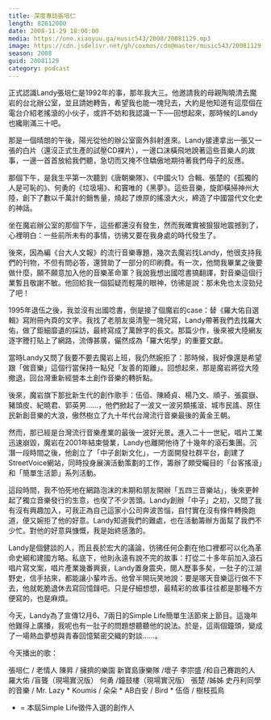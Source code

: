 ```yaml
---
title: 深度專訪張培仁
length: 82612000
date: 2008-11-29 18:00:00
media: https://one.xiaoyuu.ga/music543/2008/20081129.mp3
image: https://cdn.jsdelivr.net/gh/coxmos/cdn@master/music543/20081129.jpg
season: 2008
guid: 20081129
category: podcast
---
```


正式認識Landy張培仁是1992年的事，那年我大三。他邀請我的母親陶曉清去魔岩的台北辦公室，並且請她轉告，希望我也能一塊兒去，大約是他知道有這麼個在電台介紹老搖滾的小伙子，或許不妨和我認識一下──回想起來，那時候的Landy也纔剛滿三十吧。

那是一個晴朗的午後，陽光從他的辦公室窗外斜射進來。Landy接連拿出一張又一張的白片（還沒正式生產的試壓CD裸片），一邊口沫橫飛地說著這些音樂人的故事，一邊一首首放給我們聽，急切而又掩不住驕傲地期待著我們母子的反應。

那個下午，是我生平第一次聽到《唐朝樂隊》、《中國火1》合輯、張楚的《孤獨的人是可恥的》、何勇的《垃圾場》、和竇唯的《黑夢》。這些音樂，旋即橫掃神州大陸，創下了數以千萬計的銷售量，燒起了燎原的搖滾大火，締造了中國當代文化史的神話。

坐在魔岩辦公室的那個下午，這些都還沒有發生，然而我確實被狠狠地震撼到了，心裡明白：一些前所未有的事情，彷彿又要在我身處的時代發生了。

後來，因為編《台大人文報》的流行音樂專題，幾次去魔岩找Landy，他很支持我們的刊物，不但有問必答，還贊助了一部分的印刷費。有一次，他問我畢業之後要做什麼，願不願意加入他的音樂革命軍？我說我想出國唸書搞翻譯，對音樂這個行業暫且敬謝不敏。他回給我一個狐疑而輕蔑的眼神，彷彿是說：那未免也太沒勁兒了吧！

1995年退伍之後，我並沒有出國唸書，倒是接了個魔岩的case：替《羅大佑自選輯》寫附冊內頁的文字。我找了老朋友吳清聖一塊兒寫，Landy帶著我們去找羅大佑，做了鉅細靡遺的採訪，最終寫成了萬餘字的長文。那篇少作，後來被大陸網友逐字謄打貼上了網路，流傳甚廣，儼然成為「羅大佑學」的重要文獻。

當時Landy又問了我要不要去魔岩上班，我仍然婉拒了：那時候，我好像還是希望跟「做音樂」這個行當保持一點兒「友善的距離」。回想起來，那是魔岩將從大陸撤退，回台灣重新經營本土創作音樂的轉折點。

後來，魔岩旗下那批新生代的創作歌手：伍佰、陳綺貞、楊乃文、順子、張震嶽、豬頭皮、紀曉君、郭英男……，他們掀起了一波又一波另類搖滾、城市民謠、原住民新創音樂的大浪，傲然樹立了九十年代台灣流行音樂最後的黃金王朝。

然而，那已經是台灣流行音樂產業的最後一波好光景。進入二十一世紀，唱片工業迅速崩毀，魔岩在2001年結束營業，Landy也離開他待了十幾年的滾石集團。沉潛一段時間之後，他創立了「中子創新文化」，一方面開發社群平台，創建了StreetVoice網站，同時投身展演活動策劃的工作，籌辦了頗受矚目的「台客搖滾」和「簡單生活節」系列活動。

這段時間，我不怕死地在網路泡沫的末期和朋友開辦「五四三音樂站」，後來更幹起了獨立音樂發行的生意，也喫了不少苦頭。Landy創辦「中子」之初，又問了我有沒有興趣加入，可我正為自己這家小公司奔波苦惱，自忖實在沒有條件轉換跑道，便又婉拒了他的好意。Landy知道我們的難處，也在活動籌辦方面幫了我們不少忙。對他的好意與慷慨，我是始終感激的。

Landy是個健談的人，而且長於宏大的議論，彷彿任何企劃在他口裡都可以化為革命史綱和建國方略。私底下，他則永遠有說不完的故事：打從二十多年前加入滾石唱片寫文案，唱片產業幾番興衰，Landy置身震央，閱人歷事多矣，一肚子的江湖野史，信手拈來，都能讓小輩咋舌。他曾半開玩笑地說：要是哪天音樂這行做不下去，他就乾脆退休去寫回憶錄吧。只是仔細想想，最精彩的故事往往都是那種不方便寫的，也是麻煩。

今天，Landy為了宣傳12月6、7兩日的Simple Life簡單生活節來上節目。這幾年他難得上廣播，我呢也有一肚子的問題想聽聽他的說法。於是，這兩個鐘頭，變成了一場熱血夢想與青春回憶緊密交織的對談……。

今天播出的歌：

張培仁 / 老情人
陳昇 / 擁擠的樂園
新寶島康樂隊 /壞子
李宗盛 /和自己賽跑的人
羅大佑 /盲聾（現場實況版）
何勇 /鐘鼓樓（現場實況版）
張楚 /姊姊
史丹利同學的音樂 / Mr. Lazy *
Koumis / 朵朵 *
AB白安 / Bird *
伍佰 / 樹枝孤鳥

* = 本屆Simple Life徵件入選的創作人
